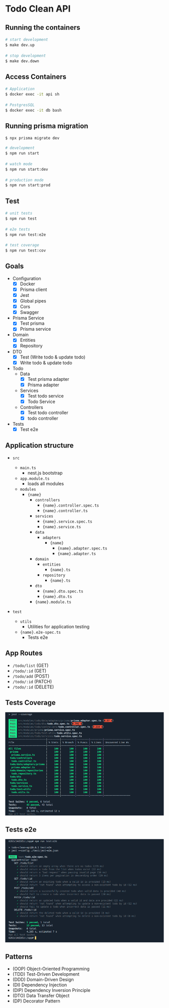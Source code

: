 # Todo Clean API

## Running the containers

```bash
# start development
$ make dev.up

# stop development
$ make dev.down
```

## Access Containers

```bash
# Application
$ docker exec -it api sh

# PostgresSQL
$ docker exec -it db bash
```

## Running prisma migration 
```bash
$ npx prisma migrate dev
```

```bash
# development
$ npm run start

# watch mode
$ npm run start:dev

# production mode
$ npm run start:prod
```
## Test

```bash
# unit tests
$ npm run test

# e2e tests
$ npm run test:e2e

# test coverage
$ npm run test:cov
```


## Goals
  - Configuration
     - [x] Docker
     - [x] Prisma client
     - [x] Jest
     - [x] Global pipes
     - [x] Cors
     - [x] Swagger
  - Prisma Service
    - [x] Test prisma 
    - [x] Prisma service
  - Domain
    - [x] Entities
    - [x] Repository
  - DTO
    - [x] Test (Write todo & update todo)
    - [x] Write todo & update todo
  - Todo  
    - Data
      - [x] Test prisma adapter
      - [x] Prisma adapter
    - Services
      - [x] Test todo service
      - [x] Todo Service
    - Controllers
      - [x] Test todo controller
      - [x] todo controller
  - Tests
    - [x] Test e2e

## Application structure

- `src`

  - `main.ts`
    - nest.js bootstrap
  - `app.module.ts`
    - loads all modules
  - `modules`
    - `{name}`
      - `controllers`
        - `{name}.controller.spec.ts`
        - `{name}.controller.ts`
      - `services`
        - `{name}.service.spec.ts`
        - `{name}.service.ts`
      - `data`
        - `adapters`
          - `{name}`
            - `{name}.adapter.spec.ts`
            - `{name}.adapter.ts`
      - `domain`
        - `entities`
          - `{name}.ts`
        - `repository`
          - `{name}.ts`
      - `dto`
        - `{name}.dto.spec.ts`
        - `{name}.dto.ts`
      - `{name}.module.ts`

- `test`
  - `utils`
    - Utilities for application testing
  - `{name}.e2e-spec.ts`
    - Tests e2e

## App Routes

  - `/todo/list` (GET)
  - `/todo/:id` (GET)
  - `/todo/add` (POST)
  - `/todo/:id` (PATCH)
  - `/todo/:id` (DELETE)

## Tests Coverage

![Tests Coverage](docs/images/test_coverage.png)


## Tests e2e

![Tests e2e](docs/images/test_e2e.png)

## Patterns

- (OOP) Object-Oriented Programming
- (TDD) Test-Driven Development
- (DDD) Domain-Driven Design
- (DI) Dependency Injection
- (DIP) Dependency Inversion Principle
- (DTO) Data Transfer Object
- (DP) Decorator Pattern